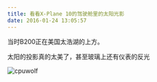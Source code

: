 ```yaml
---
title: 看看X-Plane 10的驾驶舱里的太阳光影
date: 2016-01-24 13:05:57
---
```





当时B200正在美国太浩湖的上方。

太阳的投影真的太美了，甚至玻璃上还有仪表的反光


![cpuwolf](/images/data/attachment/201601/24/210419iar5361v0ir9ahhm.jpg)




